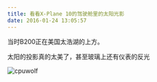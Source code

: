 ```yaml
---
title: 看看X-Plane 10的驾驶舱里的太阳光影
date: 2016-01-24 13:05:57
---
```





当时B200正在美国太浩湖的上方。

太阳的投影真的太美了，甚至玻璃上还有仪表的反光


![cpuwolf](/images/data/attachment/201601/24/210419iar5361v0ir9ahhm.jpg)




